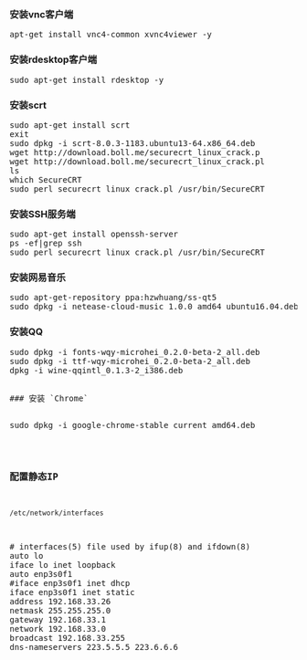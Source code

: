 ### 安装vnc客户端
<pre>
apt-get install vnc4-common xvnc4viewer -y
</pre>

### 安装rdesktop客户端
<pre>
sudo apt-get install rdesktop -y
</pre>

### 安装scrt
<pre>
sudo apt-get install scrt
exit
sudo dpkg -i scrt-8.0.3-1183.ubuntu13-64.x86_64.deb 
wget http://download.boll.me/securecrt_linux_crack.p
wget http://download.boll.me/securecrt_linux_crack.pl
ls
which SecureCRT
sudo perl securecrt_linux_crack.pl /usr/bin/SecureCRT 
</pre>

### 安装SSH服务端
<pre>
sudo apt-get install openssh-server
ps -ef|grep ssh
sudo perl securecrt_linux_crack.pl /usr/bin/SecureCRT 
</pre>

### 安装网易音乐
<pre>
sudo apt-get-repository ppa:hzwhuang/ss-qt5
sudo dpkg -i netease-cloud-music_1.0.0_amd64_ubuntu16.04.deb
</pre>

### 安装QQ
<pre>
sudo dpkg -i fonts-wqy-microhei_0.2.0-beta-2_all.deb 
sudo dpkg -i ttf-wqy-microhei_0.2.0-beta-2_all.deb 
dpkg -i wine-qqintl_0.1.3-2_i386.deb 
<pre>

### 安装 `Chrome`

<pre>
sudo dpkg -i google-chrome-stable_current_amd64.deb 
</pre>

### 配置静态IP

`/etc/network/interfaces`

<pre>
# interfaces(5) file used by ifup(8) and ifdown(8)
auto lo
iface lo inet loopback
auto enp3s0f1
#iface enp3s0f1 inet dhcp
iface enp3s0f1 inet static
address 192.168.33.26
netmask 255.255.255.0
gateway 192.168.33.1
network 192.168.33.0
broadcast 192.168.33.255
dns-nameservers 223.5.5.5 223.6.6.6
</pre>

